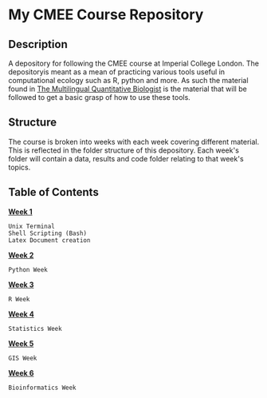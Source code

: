 # My CMEE Course Repository
## **Description**
A depository for following the CMEE course at Imperial College London. 
The depositoryis meant as a mean of practicing various tools useful in computational ecology such as R, python and more.
As such the material found in [The Multilingual Quantitative Biologist](https://mhasoba.github.io/TheMulQuaBio/) is the material that will be followed to get a basic grasp of how to use these tools.

## **Structure**
The course is broken into weeks with each week covering different material.  This is reflected in the folder structure of this depository. Each week's folder will contain a data, results and code folder relating to that week's topics.

## **Table of Contents**
[**Week 1**](https://github.com/Don-Burns/CMEECourseWork/tree/master/Week1)

    Unix Terminal 
    Shell Scripting (Bash)
    Latex Document creation

[**Week 2**](https://github.com/Don-Burns/CMEECourseWork/tree/master/Week2)

    Python Week

[**Week 3**](https://github.com/Don-Burns/CMEECourseWork/tree/master/Week3)

    R Week

[**Week 4**](https://github.com/Don-Burns/CMEECourseWork/tree/master/Week4)

    Statistics Week

[**Week 5**](https://github.com/Don-Burns/CMEECourseWork/tree/master/Week5)

    GIS Week

[**Week 6**](https://github.com/Don-Burns/CMEECourseWork/tree/master/Week6)

    Bioinformatics Week